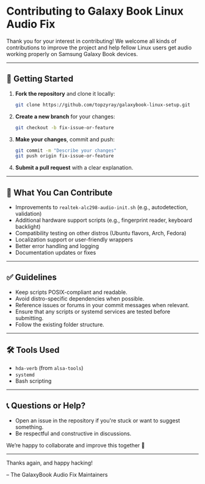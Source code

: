 # Contributing to Galaxy Book Linux Audio Fix

Thank you for your interest in contributing! We welcome all kinds of contributions to improve the project and help fellow Linux users get audio working properly on Samsung Galaxy Book devices.

---

## 🚀 Getting Started

1. **Fork the repository** and clone it locally:

   ```bash
   git clone https://github.com/topzyray/galaxybook-linux-setup.git
   ```

2. **Create a new branch** for your changes:

   ```bash
   git checkout -b fix-issue-or-feature
   ```

3. **Make your changes**, commit and push:

   ```bash
   git commit -m "Describe your changes"
   git push origin fix-issue-or-feature
   ```

4. **Submit a pull request** with a clear explanation.

---

## 🧩 What You Can Contribute

- Improvements to `realtek-alc298-audio-init.sh` (e.g., autodetection, validation)
- Additional hardware support scripts (e.g., fingerprint reader, keyboard backlight)
- Compatibility testing on other distros (Ubuntu flavors, Arch, Fedora)
- Localization support or user-friendly wrappers
- Better error handling and logging
- Documentation updates or fixes

---

## ✅ Guidelines

- Keep scripts POSIX-compliant and readable.
- Avoid distro-specific dependencies when possible.
- Reference issues or forums in your commit messages when relevant.
- Ensure that any scripts or systemd services are tested before submitting.
- Follow the existing folder structure.

---

## 🛠️ Tools Used

- `hda-verb` (from `alsa-tools`)
- `systemd`
- Bash scripting

---

## 📞 Questions or Help?

- Open an issue in the repository if you're stuck or want to suggest something.
- Be respectful and constructive in discussions.

We’re happy to collaborate and improve this together 🙌

---

Thanks again, and happy hacking!

– The GalaxyBook Audio Fix Maintainers
